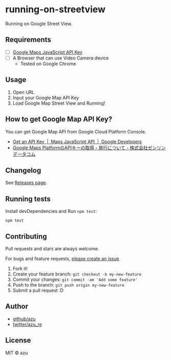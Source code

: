 # running-on-streetview

Running on Google Street View.

## Requirements

- [ ] [Google Maps JavaScript API Key](https://developers.google.com/maps/documentation/javascript/get-api-key)
- [ ] A Browser that can use Video Camera device
    - Tested on Google Chrome

## Usage

1. Open URL
2. Input your Google Map API Key
3. Load Google Map Street View and Running!

## How to get Google Map API Key?

You can get Google Map API from Google Cloud Platform Console.

- [Get an API Key  |  Maps JavaScript API  |  Google Developers](https://developers.google.com/maps/documentation/javascript/get-api-key)
- [Google Maps PlatformのAPIキーの取得・発行について - 株式会社ゼンリンデータコム](https://www.zenrin-datacom.net/business/gmapsapi/api_key/index.html)

## Changelog

See [Releases page](https://github.com/azu/running-on-streetview/releases).

## Running tests

Install devDependencies and Run `npm test`:

    npm test

## Contributing

Pull requests and stars are always welcome.

For bugs and feature requests, [please create an issue](https://github.com/azu/running-on-streetview/issues).

1. Fork it!
2. Create your feature branch: `git checkout -b my-new-feature`
3. Commit your changes: `git commit -am 'Add some feature'`
4. Push to the branch: `git push origin my-new-feature`
5. Submit a pull request :D

## Author

- [github/azu](https://github.com/azu)
- [twitter/azu_re](https://twitter.com/azu_re)

## License

MIT © azu
